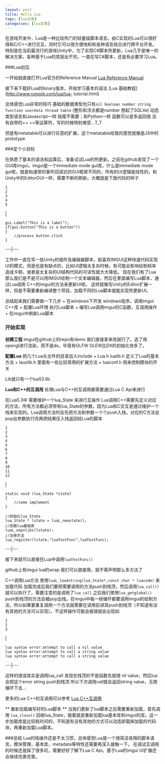 ```yaml
---
layout: post
title: Hello Lua 
tags: [lua文章]
categories: [lua文章]
---
```

在游戏开发中，Lua是一种比较热门的轻量级脚本语言。由C实现的Lua可以很好得和C/C++进行交互，同时它可以很方便地和和各种语言结合进行跨平台开发。
特别是在当前最流行的游戏Unity中，为了实现C#脚本热更新，Lua几乎是唯一的解决方案，各种基于Lua的库层出不穷。一直在写C#脚本，还是有必要学习Lua。

###Lua初见

一开始就直接打开Lua官方的Reference Manual [Lua Reference
Manual](http://www.lua.org/manual/5.3/contents.html)

接下来下载好Lua的binary版本，开始学习基本的语法 [Lua 基础教程](http://www.runoob.com/lua/lua-
tutorial.html)

总体感觉Lua非常的轻巧 基础的数据类型也只有`nil boolean number string function userdata thread
table` (整形和浮点都是number 想起了SQLite) 动态类型语言和Javascript一样 结尾不需要；和Python一样 函数可以是多返回值
没有自带的++ +=等运算符，写的时候特别难受...T_T

但是有metatable可以进行任意的扩展，这个metatable给我的感觉就像是JS中的prototype

###定个小目标

在熟悉了基本的语法和运算后，准备试试Lua的热更新。之前在github发现了一个GUI库imgui，imgui是一个immediate mode
gui库。什么是immediate mode
gui呢，就是和通常的事件回调式的GUI框架不同的，所有的UI逻辑是线性的，和Unity中的EditorGUI一样，需要不断的刷新。大概就是下面代码的样子

    
    
    1  
    2  
    3  
    4  
    5  
    

|

    
    
    gui.Label("This is a label");  
    if(gui.button("This is a button"))  
    {  
    	//process button click  
    }  
      
  
---|---  
  
工作中一直在写一些Unity的插件及编辑器脚本，挺喜欢IMGUI这种快速代码实现UI的模式，但是也是有缺点的，比如UI逻辑太复杂时候，有可能会影响绘制帧率造成卡顿。或者是太复杂的UI结构代码的可读性就大大降低。
现在我们有了Lua 那么我们是不是可以用IMGUI绘制一个文本编辑器，然后在里面编写Lua脚本，通过Lua调用 C++的imgui的方法来更新UI呢。
这样就像写Unity的Editor扩展一样，但是不需要重新编译整个项目，加载不同的Lua脚本就能实现热更新UI。

总结起来我们需要做一下几步 + 在windows下开发 windows程序，调用imgui C++库 + 配置Lua环境 执行Lua脚本 +
编写Lua调用imgui的C函数，互调用操作 + 在imgui中刷新Lua脚本

### 开始实现

**创建工程** imgui在github上的repo有demo 我们直接拿来改就行了。选了用opengl进行渲染，而不是dx。毕竟有GLFW
GLEW比DX的初始化快多了。

**配置Lua** 把几个Lua头文件的目录加入Include + Lua.h lualib.h 定义了Lua的基本方法 + lauxlib.h
里面有一些比较常用的扩展方法 + luaconf.h 用来控制模块的开关

Lib就只有一个lua53.lib

**Lua和C++的互调用** 处理Lua与C++的互调用都需要通过Lua C Api来进行

在Lua5.3中 需要维护一个lua_State 来进行互操作
Lua调用C++需要先定义对应的方法，所有方法都必须带有lua_State的参数，因为Lua和C交互是通过维护一个栈来实现的。Lua调用方法时会先把方法和参数一个个push入栈，对应的C方法会pop出参数执行完再把结果压入栈返回给Lua的脚本

    
    
    1  
    2  
    3  
    4  
    5  
    6  
    7  
    8  
    9  
    10  
    11  
    12  
    

|

    
    
      
    static void (lua_State *state)  
    {  
    	//some implement  
    }  
      
    //初始化lua_State  
    lua_State * lstate = luaL_newstate();  
    //加载lua基础库  
    luaL_oepnlibs(lstate);  
    //注册方法  
    lua_register(lstate,"luaTestFunc",luaTestFunc);  
      
  
---|---  
  
接下来就可以直接在Lua中调用`luaTestFunc()`

github上有imgui lua的wrap 我们可以直接用，就不需声明那么多方法了

C++调用Lua方法 使用`luaL_loadstring(lua_State*,const char * luacode)` 来加载代码
加载完成后我们要把需要调用的方法push到栈顶，然后调用`lua_call()` 就可以执行了。需要注意的是调用了`lua_call`
之后我们使用`lua_getglobal()`
push到栈顶的方法会被pop出栈。在imgui中每一帧循环都要调用imgui的绘制方法，所以如果要重复调用一个方法就需要在调用前讲其push到栈顶（不知道有没有其他的方法可以实现）。不这样操作可能会报错就会出现如

    
    
    1  
    2  
    3  
    

|

    
    
    lua syntax error:attempt to call a nil value  
    lua syntax error:attempt to call a string value  
    lua syntax error:attempt to call a string value  
      
  
---|---  
  
这样的错误其实是调用lua_call 发现在栈顶的不是函数先报错 nil value，然后lua会把这个error string push到栈顶
所以下次调用call就会返回string value，无限循环下去...

更多的Lua C++的互调用可以参考 [Lua C++互调用](https://csl.name/post/lua-and-cpp/)

** 重新加载编写好的Lua脚本 ** 当我们更新了lua脚本之后需要重新加载，首先调用 `lua_close()`
回收lua_State，接着就是重新加载lua基本库和imgui的库。这一步加载库是比较耗时间的，不知道有没有其他的方式可以动态卸载掉加载的代码块，再重新加载Lua脚本。

###总结 Lua的栈操作还是不太习惯，总体感觉Lua是一个很简洁易用的脚本语言。模块管理，基本库，metadata等特性还需要再深入接触一下。
在调试互调用的时候还是踩了很多坑，需要好好了解下Lua C Api。基于Lua的imgui UI扩展还会继续完善完善。